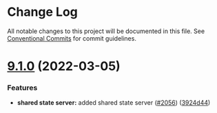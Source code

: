 # Change Log

All notable changes to this project will be documented in this file.
See [Conventional Commits](https://conventionalcommits.org) for commit guidelines.

# [9.1.0](https://github.com/Lumieducation/H5P-Nodejs-library/compare/v9.0.10...v9.1.0) (2022-03-05)


### Features

* **shared state server:** added shared state server ([#2056](https://github.com/Lumieducation/H5P-Nodejs-library/issues/2056)) ([3924d44](https://github.com/Lumieducation/H5P-Nodejs-library/commit/3924d4478cdc791d08d1e2b4daf91500d4dce861))
